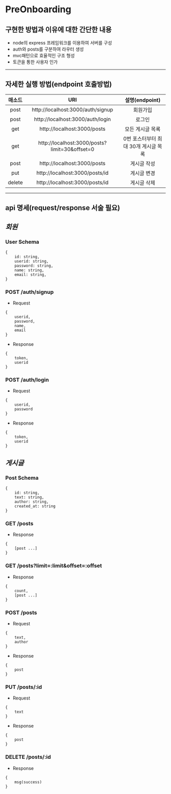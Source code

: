 # PreOnboarding

## 구현한 방법과 이유에 대한 간단한 내용
- node의 express 프레임워크를 이용하여 서버를 구성
- auth와 posts를 구분하여 라우터 생성
- mvc패턴으로 효율적인 구조 형성
- 토큰을 통한 사용자 인가
---------------------------------------
## 자세한 실행 방법(endpoint 호출방법)
|매소드|URI|설명(endpoint)|
|:---:|:----:|:---:|
|post|http://localhost:3000/auth/signup|회원가입|
|post|http://localhost:3000/auth/login|로그인|
|get|http://localhost:3000/posts|모든 게시글 목록|
|get|http://localhost:3000/posts?limit=30&offset=0|0번 포스터부터 최대 30개 게시글 목록|
|post|http://localhost:3000/posts|게시글 작성|
|put|http://localhost:3000/posts/id|게시글 변경|
|delete|http://localhost:3000/posts/id|게시글 삭제|

-----------------------------------------
## api 명세(request/response 서술 필요)
## ***회원***
### User Schema
```
{
	id: string,
	userid: string,
	password: string,
	name: string,
	email: string,
}
```

### POST /auth/signup
- Request
```
{
	userid,
	password,
	name,
	email
}
```
- Response
```
{
	token,
	userid
}
```

### POST /auth/login
- Request
```
{
	userid,
	password
}
```
- Response
```
{
	token,
	userid
}
```

## ***게시글***
### Post Schema
```
{
	id: string,
	text: string,
	author: string,
	created_at: string
}
```

### GET /posts
- Response
```
{
	[post ...]
}
```

### GET /posts?limit=:limit&offset=:offset
- Response
```
{
	count,
	[post ...]
}
```

### POST /posts
- Request
```
{
	text,
	author
}
```

- Response
```
{
	post
}
```

### PUT /posts/:id
- Request
```
{
	text
}
```

- Response
```
{
	post
}
```

### DELETE /posts/:id
- Response
```
{
	msg(success)
}
```